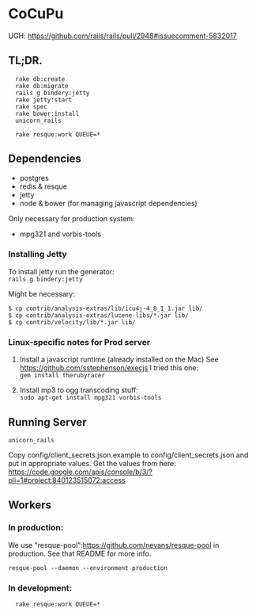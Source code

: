 # CoCuPu

UGH: https://github.com/rails/rails/pull/2948#issuecomment-5832017

## TL;DR.

```
  rake db:create
  rake db:migrate
  rails g bindery:jetty
  rake jetty:start
  rake spec
  rake bower:install
  unicorn_rails
```

```
  rake resque:work QUEUE=*
```

## Dependencies

* postgres
* redis & resque
* jetty
* node & bower (for managing javascript dependencies)

Only necessary for production system:
* mpg321 and vorbis-tools

### Installing Jetty

To install jetty run the generator:  
`rails g bindery:jetty`

Might be necessary:
```
$ cp contrib/analysis-extras/lib/icu4j-4_8_1_1.jar lib/
$ cp contrib/analysis-extras/lucene-libs/*.jar lib/
$ cp contrib/velocity/lib/*.jar lib/
```

### Linux-specific notes for Prod server

1. Install a javascript runtime (already installed on the Mac)
  See https://github.com/sstephenson/execjs
  I tried this one:  
  `gem install therubyracer`

1. Install mp3 to ogg transcoding stuff:  
  `sudo apt-get install mpg321 vorbis-tools`

## Running Server

`unicorn_rails`

Copy config/client_secrets.json.example to config/client_secrets.json and put in appropriate values.  Get the values from here: https://code.google.com/apis/console/b/3/?pli=1#project:840123515072:access


## Workers

### In production:

We use "resque-pool":https://github.com/nevans/resque-pool in production.  See that README for more info.

`resque-pool --daemon --environment production`

### In development:

```
  rake resque:work QUEUE=*
```


